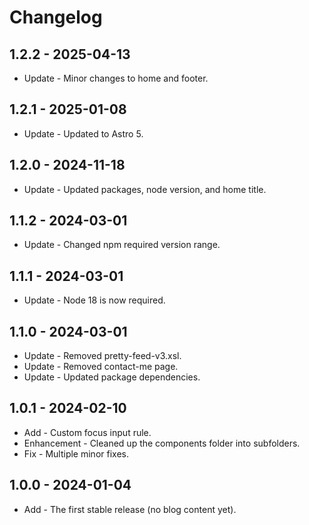 # Changelog

## 1.2.2 - 2025-04-13

- Update - Minor changes to home and footer.

## 1.2.1 - 2025-01-08

- Update - Updated to Astro 5.

## 1.2.0 - 2024-11-18

- Update - Updated packages, node version, and home title.

## 1.1.2 - 2024-03-01

- Update - Changed npm required version range.

## 1.1.1 - 2024-03-01

- Update - Node 18 is now required.

## 1.1.0 - 2024-03-01

- Update - Removed pretty-feed-v3.xsl.
- Update - Removed contact-me page.
- Update - Updated package dependencies.

## 1.0.1 - 2024-02-10

- Add - Custom focus input rule.
- Enhancement - Cleaned up the components folder into subfolders.
- Fix - Multiple minor fixes.

## 1.0.0 - 2024-01-04

- Add - The first stable release (no blog content yet).
